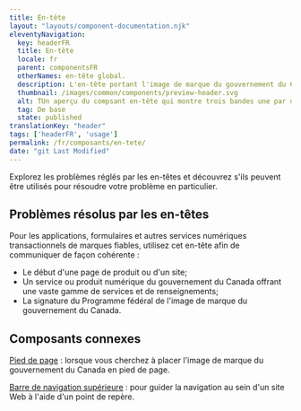 ```yaml
---
title: En-tête
layout: "layouts/component-documentation.njk"
eleventyNavigation:
  key: headerFR
  title: En-tête
  locale: fr
  parent: componentsFR
  otherNames: en-tête global.
  description: L'en-tête portant l'image de marque du gouvernement du Canada.
  thumbnail: /images/common/components/preview-header.svg
  alt: TUn aperçu du compsant en-tête qui montre trois bandes une par dessus l'autre. La bande du haut est représentée par une boîte bleue foncée avec à l'intérieur un rectangle au contour blanc représentant la phase du produit suivi d'un rectangle bleu pâle. La seconde bande a l'image de marque du gouvernement du Canada et une petite boîte grise soulignée en bleue représentant un lien pour changer la langue du site. La troisième bande grise pâle a une boîte bleue foncée, et deux bôites grises alignées horizontalement représentant le menu du site.
  tag: De base
  state: published
translationKey: "header"
tags: ['headerFR', 'usage']
permalink: /fr/composants/en-tete/
date: "git Last Modified"
---
```


Explorez les problèmes réglés par les en-têtes et découvrez s'ils peuvent être utilisés pour résoudre votre problème en particulier.

## Problèmes résolus par les en-têtes

Pour les applications, formulaires et autres services numériques transactionnels de marques fiables, utilisez cet en-tête afin de communiquer de façon cohérente :

- Le début d'une page de produit ou d'un site;
- Un service ou produit numérique du gouvernement du Canada offrant une vaste gamme de services et de renseignements;
- La signature du Programme fédéral de l'image de marque du gouvernement du Canada.

<article class="bg-full-width bg-primary text-light pt-500 pb-400 my-500">
  <h2 class="mt-0 mb-400">Composants connexes</h2>

  <a href="{{ links.header }}" class="link-light">Pied de page</a> : lorsque vous cherchez à placer l'image de marque du gouvernement du Canada en pied de page.

  <a href="{{ links.topNav }}" class="link-light">Barre de navigation supérieure</a> : pour guider la navigation au sein d'un site Web à l'aide d'un point de repère.
</article>
